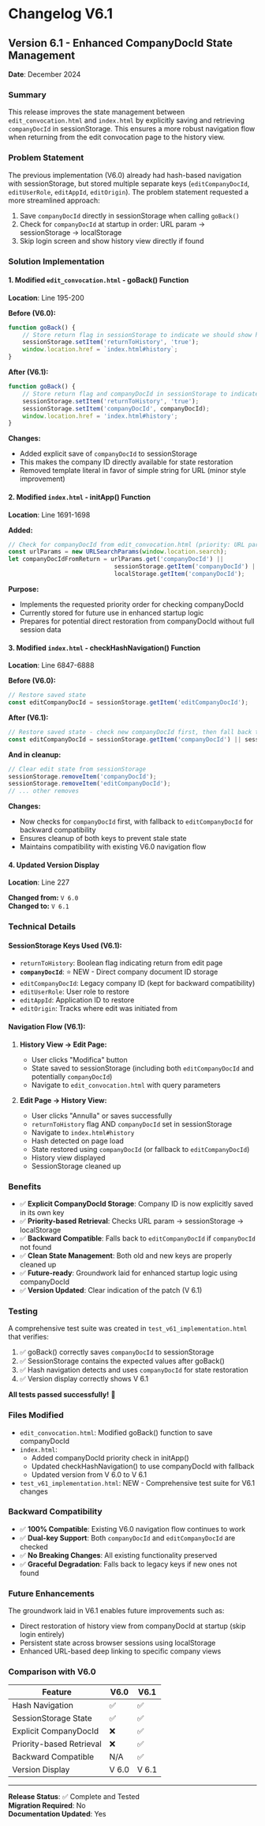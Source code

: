 # Changelog V6.1

## Version 6.1 - Enhanced CompanyDocId State Management
**Date**: December 2024

### Summary
This release improves the state management between `edit_convocation.html` and `index.html` by explicitly saving and retrieving `companyDocId` in sessionStorage. This ensures a more robust navigation flow when returning from the edit convocation page to the history view.

### Problem Statement
The previous implementation (V6.0) already had hash-based navigation with sessionStorage, but stored multiple separate keys (`editCompanyDocId`, `editUserRole`, `editAppId`, `editOrigin`). The problem statement requested a more streamlined approach:
1. Save `companyDocId` directly in sessionStorage when calling `goBack()`
2. Check for `companyDocId` at startup in order: URL param → sessionStorage → localStorage
3. Skip login screen and show history view directly if found

### Solution Implementation

#### 1. Modified `edit_convocation.html` - goBack() Function
**Location**: Line 195-200

**Before (V6.0):**
```javascript
function goBack() {
    // Store return flag in sessionStorage to indicate we should show history view
    sessionStorage.setItem('returnToHistory', 'true');
    window.location.href = `index.html#history`;
}
```

**After (V6.1):**
```javascript
function goBack() {
    // Store return flag and companyDocId in sessionStorage to indicate we should show history view
    sessionStorage.setItem('returnToHistory', 'true');
    sessionStorage.setItem('companyDocId', companyDocId);
    window.location.href = 'index.html#history';
}
```

**Changes:**
- Added explicit save of `companyDocId` to sessionStorage
- This makes the company ID directly available for state restoration
- Removed template literal in favor of simple string for URL (minor style improvement)

#### 2. Modified `index.html` - initApp() Function
**Location**: Line 1691-1698

**Added:**
```javascript
// Check for companyDocId from edit_convocation.html (priority: URL param → sessionStorage → localStorage)
const urlParams = new URLSearchParams(window.location.search);
let companyDocIdFromReturn = urlParams.get('companyDocId') || 
                              sessionStorage.getItem('companyDocId') || 
                              localStorage.getItem('companyDocId');
```

**Purpose:**
- Implements the requested priority order for checking companyDocId
- Currently stored for future use in enhanced startup logic
- Prepares for potential direct restoration from companyDocId without full session data

#### 3. Modified `index.html` - checkHashNavigation() Function
**Location**: Line 6847-6888

**Before (V6.0):**
```javascript
// Restore saved state
const editCompanyDocId = sessionStorage.getItem('editCompanyDocId');
```

**After (V6.1):**
```javascript
// Restore saved state - check new companyDocId first, then fall back to editCompanyDocId
const editCompanyDocId = sessionStorage.getItem('companyDocId') || sessionStorage.getItem('editCompanyDocId');
```

**And in cleanup:**
```javascript
// Clear edit state from sessionStorage
sessionStorage.removeItem('companyDocId');
sessionStorage.removeItem('editCompanyDocId');
// ... other removes
```

**Changes:**
- Now checks for `companyDocId` first, with fallback to `editCompanyDocId` for backward compatibility
- Ensures cleanup of both keys to prevent stale state
- Maintains compatibility with existing V6.0 navigation flow

#### 4. Updated Version Display
**Location**: Line 227

**Changed from:** `V 6.0`  
**Changed to:** `V 6.1`

### Technical Details

#### SessionStorage Keys Used (V6.1):
- `returnToHistory`: Boolean flag indicating return from edit page
- **`companyDocId`**: ⭐ NEW - Direct company document ID storage
- `editCompanyDocId`: Legacy company ID (kept for backward compatibility)
- `editUserRole`: User role to restore
- `editAppId`: Application ID to restore
- `editOrigin`: Tracks where edit was initiated from

#### Navigation Flow (V6.1):
1. **History View → Edit Page:**
   - User clicks "Modifica" button
   - State saved to sessionStorage (including both `editCompanyDocId` and potentially `companyDocId`)
   - Navigate to `edit_convocation.html` with query parameters

2. **Edit Page → History View:**
   - User clicks "Annulla" or saves successfully
   - `returnToHistory` flag AND `companyDocId` set in sessionStorage
   - Navigate to `index.html#history`
   - Hash detected on page load
   - State restored using `companyDocId` (or fallback to `editCompanyDocId`)
   - History view displayed
   - SessionStorage cleaned up

### Benefits
- ✅ **Explicit CompanyDocId Storage**: Company ID is now explicitly saved in its own key
- ✅ **Priority-based Retrieval**: Checks URL param → sessionStorage → localStorage
- ✅ **Backward Compatible**: Falls back to `editCompanyDocId` if `companyDocId` not found
- ✅ **Clean State Management**: Both old and new keys are properly cleaned up
- ✅ **Future-ready**: Groundwork laid for enhanced startup logic using companyDocId
- ✅ **Version Updated**: Clear indication of the patch (V 6.1)

### Testing
A comprehensive test suite was created in `test_v61_implementation.html` that verifies:
1. ✅ goBack() correctly saves `companyDocId` to sessionStorage
2. ✅ SessionStorage contains the expected values after goBack()
3. ✅ Hash navigation detects and uses `companyDocId` for state restoration
4. ✅ Version display correctly shows V 6.1

**All tests passed successfully!** 🎉

### Files Modified
- `edit_convocation.html`: Modified goBack() function to save companyDocId
- `index.html`: 
  - Added companyDocId priority check in initApp()
  - Updated checkHashNavigation() to use companyDocId with fallback
  - Updated version from V 6.0 to V 6.1
- `test_v61_implementation.html`: NEW - Comprehensive test suite for V6.1 changes

### Backward Compatibility
- ✅ **100% Compatible**: Existing V6.0 navigation flow continues to work
- ✅ **Dual-key Support**: Both `companyDocId` and `editCompanyDocId` are checked
- ✅ **No Breaking Changes**: All existing functionality preserved
- ✅ **Graceful Degradation**: Falls back to legacy keys if new ones not found

### Future Enhancements
The groundwork laid in V6.1 enables future improvements such as:
- Direct restoration of history view from companyDocId at startup (skip login entirely)
- Persistent state across browser sessions using localStorage
- Enhanced URL-based deep linking to specific company views

### Comparison with V6.0
| Feature | V6.0 | V6.1 |
|---------|------|------|
| Hash Navigation | ✅ | ✅ |
| SessionStorage State | ✅ | ✅ |
| Explicit CompanyDocId | ❌ | ✅ |
| Priority-based Retrieval | ❌ | ✅ |
| Backward Compatible | N/A | ✅ |
| Version Display | V 6.0 | V 6.1 |

---

**Release Status**: ✅ Complete and Tested  
**Migration Required**: No  
**Documentation Updated**: Yes
